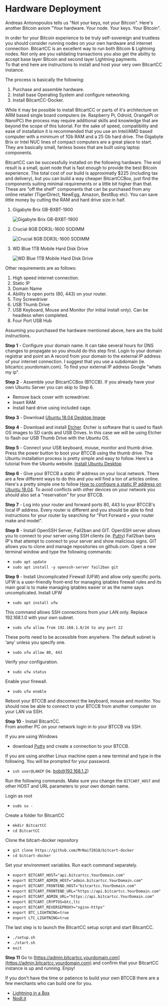# Hardware Deployment

Andreas Antonopoulos tells us "Not your keys, not your Bitcoin". Here's another Bitcoin axiom "Your hardware. Your node. Your keys. Your Bitcoin".

In order for your Bitcoin experience to be truly self-sovereign and trustless you should consider running nodes on your own hardware and internet connection. BitcartCC is an excellent way to run both Bitcoin & Lightning nodes. Not only are you validating transactions you also get the ability to accept base layer Bitcoin and second layer Lightning payments.  
To that end here are instructions to install and host your very own BitcartCC instance.

The process is basically the following:

1. Purchase and assemble hardware. 
2. Install base Operating System and configure networking.
3. Install BitcartCC-Docker.

While it may be possible to install BitcartCC or parts of it's architecture on ARM based single board computers \(ie. Raspberry Pi, Odroid, OrangePi or NanoPC\) the process may require additional skills and knowledge that are beyond the scope of this tutorial. For the sake of speed, compatibility and ease of installation it is recommended that you use an Intel/AMD based computer with a minimum of 1Gb RAM and a 25 Gb hard drive. The Gigabyte Brix or Intel NUC lines of compact computers are a great place to start. They are basically small, fanless boxes that are built using laptop components.

BitcartCC can be successfully installed on the following hardware. The end result is a small, quiet node that is fast enough to provide the best Bitcoin experience. The total cost of our build is approximatly $225 \(including tax and delivery\), but you can build a way cheaper BitcartCCBox, just find the components suiting minimal requirements or a little bit higher than that. These are "off the shelf" components that can be purchased from any online retailer \(TigerDirect, NewEgg, Amazon, BestBuy etc\). You can save little money by cutting the RAM and hard drive size in half.

1. Gigabyte Brix GB-BXBT-1900

   ![Gigabyte Brix GB-BXBT-1900](https://i1.wp.com/lightninginabox.co/wp-content/uploads/2018/08/20150603180458_m.png?resize=300%2C254&ssl=1)

2. Crucial 8GB DDR3L-1600 SODIMM

   ![Crucial 8GB DDR3L-1600 SODIMM](https://i0.wp.com/lightninginabox.co/wp-content/uploads/2018/08/204-pinsodimmddr3.png?resize=300%2C133&ssl=1)

3. WD Blue 1TB Mobile Hard Disk Drive

   ![WD Blue 1TB Mobile Hard Disk Drive](https://i1.wp.com/lightninginabox.co/wp-content/uploads/2018/08/81qCyd2gDL._SL1500_.jpg?resize=300%2C300&ssl=1)

Other requirements are as follows:

1. High speed internet connection.
2. Static IP
3. Domain Name
4. Ability to open ports \(80, 443\) on your router.
5. Tiny Screwdriver
6. USB Thumb Drive
7. USB Keyboard, Mouse and Monitor \(for initial install only\). Can be headless when completed.
8. Four Port USB Hub  

Assuming you purchased the hardware mentioned above, here are the build instructions.

**Step 1** - Configure your domain name. It can take several hours for DNS changes to propagate so you should do this step first. Login to your domain registrar and point an A record from your domain to the external IP address of your internet connection. I suggest that you use a subdomain \(ie. bitcartcc.yourdomain.com\). To find your external IP address Google "whats my ip".

**Step 2** - Assemble your BitcartCCBox \(BTCCB\). If you already have your own Ubuntu Server you can skip to Step 6.

* Remove back cover with screwdriver.
* Insert RAM
* Install hard drive using included cage. 

**Step 3** - Download [Ubuntu 18.04 Desktop Image](http://releases.ubuntu.com/18.04/ubuntu-18.04.1-desktop-amd64.iso)

**Step 4** - Download and install [Etcher](https://etcher.io/). Etcher is software that is used to flash OS images to SD cards and USB Drives. In this case we will be using Etcher to flash our USB Thumb Drive with the Ubuntu OS.

**Step 5** - Connect your USB keyboard, mouse, monitor and thumb drive. Press the power button to boot your BTCCB using the thumb drive. The Ubuntu installation process is pretty simple and easy to follow. Here's a tutorial from the Ubuntu website. [Install Ubuntu Desktop](https://tutorials.ubuntu.com/tutorial/tutorial-install-ubuntu-desktop#0)

**Step 6** - Give your BTCCB a static IP address on your local network. There are a few different ways to do this and you will find a ton of articles online. Here's a pretty simple one to follow [How to configure a static IP address on Ubuntu 18.04](https://linuxconfig.org/how-to-configure-static-ip-address-on-ubuntu-18-04-bionic-beaver-linux). To avoid conflicts with other devices on your network you should also set a "reservation" for your BTCCB.

**Step 7** - Log into your router and forward ports 80, 443 to your BTCCB's local IP address. Every router is different and you should be able to find instructions for your router by searching for "Port Forward + your router make and model".

**Step 8** - Install OpenSSH Server, Fail2ban and GIT. OpenSSH server allows you to connect to your server using SSH clients \(ie. [Putty](https://www.putty.org/)\) Fail2ban bans IP's that attempt to connect to your server and show malicious signs. GIT allows you to clone and manage repositories on github.com. Open a new terminal window and type the following commands:

* `sudo apt update`
* `sudo apt install -y openssh-server fail2ban git`

**Step 9** - Install Uncomplicated Firewall \(UFW\) and allow only specific ports. UFW is a user-friendly front-end for managing iptables firewall rules and its main goal is to make managing iptables easier or as the name says uncomplicated. Install UFW

* `sudo apt install ufw`

This command allows SSH connections from your LAN only. Replace 192.168.1.0 with your own subnet.

* `sudo ufw allow from 192.168.1.0/24 to any port 22`

These ports need to be accessible from anywhere. The default subnet is 'any' unless you specify one.

* `sudo ufw allow 80, 443`

Verify your configuration.

* `sudo ufw status`

Enable your firewall.

* `sudo ufw enable`

Reboot your BTCCB and disconnect the keyboard, mouse and monitor. You should now be able to connect to your BTCCB from another computer on your LAN via SSH.

**Step 10** - Install BitcartCC.  
From another PC on your network login in to your BTCCB via SSH.

If you are using Windows

* download [Putty](https://www.chiark.greenend.org.uk/~sgtatham/putty/latest.html) and create a connection to your BTCCB.

If you are using another Linux machine open a new terminal and type in the following. You will be prompted for your password.

* `ssh user@LANIP` \(ie. bob@192.168.1.2\)

Run the following commands. Make sure you change the `BITCART_HOST`  and other HOST and URL parameters to your own domain name.

Login as root

* `sudo su -`

Create a folder for BitcartCC

* `mkdir BitcartCC`
* `cd BitcartCC`

Clone the bitcart-docker repository

* `git clone https://github.com/MrNaif2018/bitcart-docker`
* `cd bitcart-docker`

Set your environment variables. Run each command separately.

* `export BITCART_HOST="api.bitcartcc.YourDomain.com"`
* `export BITCART_ADMIN_HOST="admin.bitcartcc.YourDomain.com"`
* `export BITCART_FRONTEND_HOST="bitcartcc.YourDomain.com"`
* `export BITCART_FRONTEND_URL="https://api.bitcartcc.YourDomain.com"`
* `export BITCART_ADMIN_URL="https://api.bitcartcc.YourDomain.com"`
* `export BITCART_CRYPTOS=btc,ltc`
* `export BITCART_REVERSEPROXY="nginx-https"`
* `export BTC_LIGHTNING=true`
* `export LTC_LIGHTNING=true`

The last step is to launch the BitcartCC setup script and start BitcartCC.

* `./setup.sh`
* `./start.sh`
* `exit`

**Step 11** Go to [https://admin.bitcartcc.yourdomain.com](https://admin.bitcartcc.yourdomain.com) and confirm that your BitcartCC instance is up and running. Enjoy!

If you don't have the time or patience to build your own BTCCB there are a few merchants who can build one for you.

* [Lightning in a Box](https://lightninginabox.co)
* [Nodl.it](https://nodl.it)

